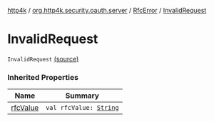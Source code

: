 [http4k](../../index.md) / [org.http4k.security.oauth.server](../index.md) / [RfcError](index.md) / [InvalidRequest](./-invalid-request.md)

# InvalidRequest

`InvalidRequest` [(source)](https://github.com/http4k/http4k/blob/master/http4k-security-oauth/src/main/kotlin/org/http4k/security/oauth/server/OAuthError.kt#L14)

### Inherited Properties

| Name | Summary |
|---|---|
| [rfcValue](rfc-value.md) | `val rfcValue: `[`String`](https://kotlinlang.org/api/latest/jvm/stdlib/kotlin/-string/index.html) |
